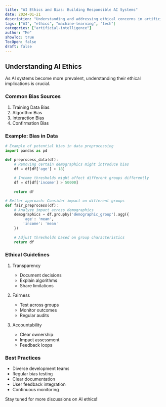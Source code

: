 ```yaml
---
title: "AI Ethics and Bias: Building Responsible AI Systems"
date: 2024-01-21
description: "Understanding and addressing ethical concerns in artificial intelligence"
tags: ["AI", "ethics", "machine-learning", "tech"]
categories: ["artificial-intelligence"]
author: "Me"
showToc: true
TocOpen: false
draft: false
---
```


## Understanding AI Ethics

As AI systems become more prevalent, understanding their ethical implications is crucial.

### Common Bias Sources

1. Training Data Bias
2. Algorithm Bias
3. Interaction Bias
4. Confirmation Bias

### Example: Bias in Data

```python
# Example of potential bias in data preprocessing
import pandas as pd

def preprocess_data(df):
    # Removing certain demographics might introduce bias
    df = df[df['age'] > 18]
    
    # Income thresholds might affect different groups differently
    df = df[df['income'] > 50000]
    
    return df

# Better approach: Consider impact on different groups
def fair_preprocess(df):
    # Analyze impact across demographics
    demographics = df.groupby('demographic_group').agg({
        'age': 'mean',
        'income': 'mean'
    })
    
    # Adjust thresholds based on group characteristics
    return df
```

### Ethical Guidelines

1. Transparency
   - Document decisions
   - Explain algorithms
   - Share limitations

2. Fairness
   - Test across groups
   - Monitor outcomes
   - Regular audits

3. Accountability
   - Clear ownership
   - Impact assessment
   - Feedback loops

### Best Practices

- Diverse development teams
- Regular bias testing
- Clear documentation
- User feedback integration
- Continuous monitoring

Stay tuned for more discussions on AI ethics! 